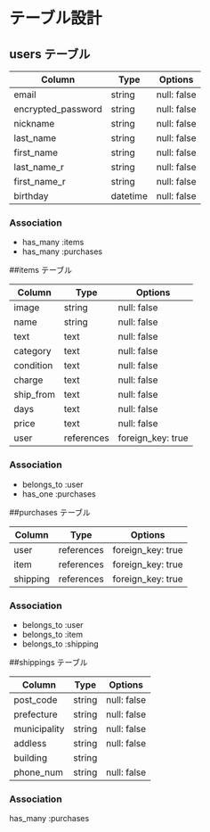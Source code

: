 # テーブル設計

## users テーブル

| Column               | Type     | Options     |
| -------------------- | -------- | ----------- |
| email                | string   | null: false |
| encrypted_password   | string   | null: false |
| nickname             | string   | null: false |
| last_name            | string   | null: false |
| first_name           | string   | null: false |
| last_name_r          | string   | null: false |
| first_name_r         | string   | null: false |
| birthday             | datetime | null: false |

### Association

- has_many :items
- has_many :purchases


##items テーブル

| Column    | Type       | Options           |
| --------- | ---------- | ----------------- |
| image     | string     | null: false       |
| name      | string     | null: false       |
| text      | text       | null: false       |
| category  | text       | null: false       |
| condition | text       | null: false       |
| charge    | text       | null: false       |
| ship_from | text       | null: false       |
| days      | text       | null: false       |
| price     | text       | null: false       |
| user      | references | foreign_key: true |

### Association

- belongs_to :user
- has_one :purchases


##purchases テーブル

| Column   | Type       | Options           |
| -------- | ---------- | ----------------- |
| user     | references | foreign_key: true |
| item     | references | foreign_key: true |
| shipping | references | foreign_key: true |

### Association

- belongs_to :user
- belongs_to :item
- belongs_to :shipping


##shippings テーブル

| Column       | Type   | Options     |
| ------------ | ------ | ----------- |
| post_code    | string | null: false |
| prefecture   | string | null: false |
| municipality | string | null: false |
| addless      | string | null: false |
| building     | string |             |
| phone_num    | string | null: false |

### Association

has_many :purchases


